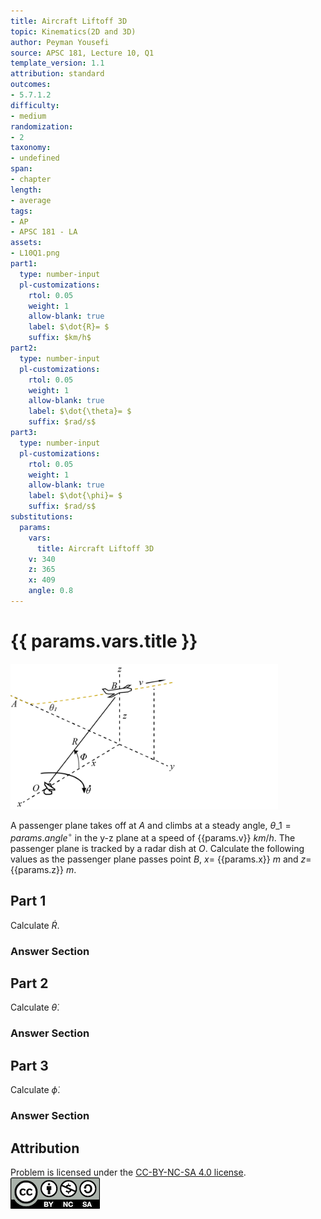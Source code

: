 ```yaml
---
title: Aircraft Liftoff 3D
topic: Kinematics(2D and 3D)
author: Peyman Yousefi
source: APSC 181, Lecture 10, Q1
template_version: 1.1
attribution: standard
outcomes:
- 5.7.1.2
difficulty:
- medium
randomization:
- 2
taxonomy:
- undefined
span:
- chapter
length:
- average
tags:
- AP
- APSC 181 - LA
assets:
- L10Q1.png
part1:
  type: number-input
  pl-customizations:
    rtol: 0.05
    weight: 1
    allow-blank: true
    label: $\dot{R}= $
    suffix: $km/h$
part2:
  type: number-input
  pl-customizations:
    rtol: 0.05
    weight: 1
    allow-blank: true
    label: $\dot{\theta}= $
    suffix: $rad/s$
part3:
  type: number-input
  pl-customizations:
    rtol: 0.05
    weight: 1
    allow-blank: true
    label: $\dot{\phi}= $
    suffix: $rad/s$
substitutions:
  params:
    vars:
      title: Aircraft Liftoff 3D
    v: 340
    z: 365
    x: 409
    angle: 0.8
---
```

# {{ params.vars.title }}
<img src="L10Q1.png" width=85%>

A passenger plane takes off at $A$ and climbs at a steady angle, $\theta\_{1} = {{params.angle}}^{\circ}$ in the y-z plane at a speed of {{params.v}} $km/h$. The passenger plane is tracked by a radar dish at $O$.
Calculate the following values as the passenger plane passes point $B$, $x =$ {{params.x}} $m$ and $z =$ {{params.z}} $m$.

## Part 1

Calculate $\dot{R}$.

### Answer Section

## Part 2

Calculate $\dot{\theta}$.

### Answer Section

## Part 3

Calculate $\dot{\phi}$.

### Answer Section

## Attribution

Problem is licensed under the [CC-BY-NC-SA 4.0 license](https://creativecommons.org/licenses/by-nc-sa/4.0/).<br> ![The Creative Commons 4.0 license requiring attribution-BY, non-commercial-NC, and share-alike-SA license.](https://raw.githubusercontent.com/firasm/bits/master/by-nc-sa.png)